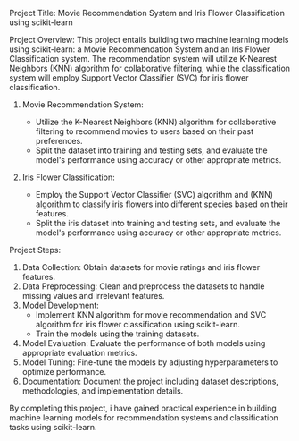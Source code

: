 Project Title: Movie Recommendation System and Iris Flower Classification using scikit-learn

Project Overview:
This project entails building two machine learning models using scikit-learn: a Movie Recommendation System and an Iris Flower Classification system. The recommendation system will utilize K-Nearest Neighbors (KNN) algorithm for collaborative filtering, while the classification system will employ Support Vector Classifier (SVC) for iris flower classification.

1. Movie Recommendation System:
   - Utilize the K-Nearest Neighbors (KNN) algorithm for collaborative filtering to recommend movies to users based on their past preferences.
   - Split the dataset into training and testing sets, and evaluate the model's performance using accuracy or other appropriate metrics.

2. Iris Flower Classification:
   - Employ the Support Vector Classifier (SVC) algorithm and (KNN) algorithm to classify iris flowers into different species based on their features.
   - Split the iris dataset into training and testing sets, and evaluate the model's performance using accuracy or other appropriate metrics.

Project Steps:
1. Data Collection: Obtain datasets for movie ratings and iris flower features.
2. Data Preprocessing: Clean and preprocess the datasets to handle missing values and irrelevant features.
3. Model Development:
   - Implement KNN algorithm for movie recommendation and SVC algorithm for iris flower classification using scikit-learn.
   - Train the models using the training datasets.
4. Model Evaluation: Evaluate the performance of both models using appropriate evaluation metrics.
5. Model Tuning: Fine-tune the models by adjusting hyperparameters to optimize performance.
6. Documentation: Document the project including dataset descriptions, methodologies, and implementation details.

By completing this project, i have  gained practical experience in building machine learning models for recommendation systems and classification tasks using scikit-learn.

